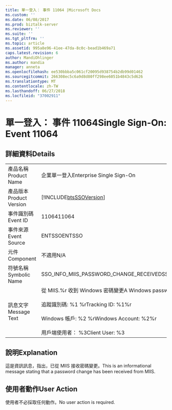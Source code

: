 ```yaml
---
title: 單一登入： 事件 11064 |Microsoft Docs
ms.custom: ''
ms.date: 06/08/2017
ms.prod: biztalk-server
ms.reviewer: ''
ms.suite: ''
ms.tgt_pltfrm: ''
ms.topic: article
ms.assetid: 995a8e96-41ee-47da-8c0c-bead1b469a71
caps.latest.revision: 6
author: MandiOhlinger
ms.author: mandia
manager: anneta
ms.openlocfilehash: ee530bbba5c061cf20095d938754b2db99d01462
ms.sourcegitcommit: 266308ec5c6a9d8d80ff298ee6051b4843c5d626
ms.translationtype: MT
ms.contentlocale: zh-TW
ms.lasthandoff: 06/27/2018
ms.locfileid: "37002911"
---
```

# <a name="single-sign-on-event-11064"></a><span data-ttu-id="3fa66-102">單一登入： 事件 11064</span><span class="sxs-lookup"><span data-stu-id="3fa66-102">Single Sign-On: Event 11064</span></span>
## <a name="details"></a><span data-ttu-id="3fa66-103">詳細資料</span><span class="sxs-lookup"><span data-stu-id="3fa66-103">Details</span></span>  
  
|                 |                                                                                                                                                 |
|-----------------|-------------------------------------------------------------------------------------------------------------------------------------------------|
|  <span data-ttu-id="3fa66-104">產品名稱</span><span class="sxs-lookup"><span data-stu-id="3fa66-104">Product Name</span></span>   |                                                            <span data-ttu-id="3fa66-105">企業單一登入</span><span class="sxs-lookup"><span data-stu-id="3fa66-105">Enterprise Single Sign-On</span></span>                                                            |
| <span data-ttu-id="3fa66-106">產品版本</span><span class="sxs-lookup"><span data-stu-id="3fa66-106">Product Version</span></span> |                                           [!INCLUDE[btsSSOVersion](../includes/btsssoversion-md.md)]                                            |
|    <span data-ttu-id="3fa66-107">事件識別碼</span><span class="sxs-lookup"><span data-stu-id="3fa66-107">Event ID</span></span>     |                                                                      <span data-ttu-id="3fa66-108">11064</span><span class="sxs-lookup"><span data-stu-id="3fa66-108">11064</span></span>                                                                      |
|  <span data-ttu-id="3fa66-109">事件來源</span><span class="sxs-lookup"><span data-stu-id="3fa66-109">Event Source</span></span>   |                                                                     <span data-ttu-id="3fa66-110">ENTSSO</span><span class="sxs-lookup"><span data-stu-id="3fa66-110">ENTSSO</span></span>                                                                      |
|    <span data-ttu-id="3fa66-111">元件</span><span class="sxs-lookup"><span data-stu-id="3fa66-111">Component</span></span>    |                                                                       <span data-ttu-id="3fa66-112">不適用</span><span class="sxs-lookup"><span data-stu-id="3fa66-112">N/A</span></span>                                                                       |
|  <span data-ttu-id="3fa66-113">符號名稱</span><span class="sxs-lookup"><span data-stu-id="3fa66-113">Symbolic Name</span></span>  |                                                     <span data-ttu-id="3fa66-114">SSO_INFO_MIIS_PASSWORD_CHANGE_RECEIVED</span><span class="sxs-lookup"><span data-stu-id="3fa66-114">SSO_INFO_MIIS_PASSWORD_CHANGE_RECEIVED</span></span>                                                      |
|  <span data-ttu-id="3fa66-115">訊息文字</span><span class="sxs-lookup"><span data-stu-id="3fa66-115">Message Text</span></span>   | <span data-ttu-id="3fa66-116">從 MIIS.%r 收到 Windows 密碼變更</span><span class="sxs-lookup"><span data-stu-id="3fa66-116">A Windows password change was received from MIIS.%r</span></span><br /><br /> <span data-ttu-id="3fa66-117">追蹤識別碼: %1 %r</span><span class="sxs-lookup"><span data-stu-id="3fa66-117">Tracking ID: %1%r</span></span><br /><br /> <span data-ttu-id="3fa66-118">Windows 帳戶: %2 %r</span><span class="sxs-lookup"><span data-stu-id="3fa66-118">Windows Account: %2%r</span></span><br /><br /> <span data-ttu-id="3fa66-119">用戶端使用者： %3</span><span class="sxs-lookup"><span data-stu-id="3fa66-119">Client User: %3</span></span> |
  
## <a name="explanation"></a><span data-ttu-id="3fa66-120">說明</span><span class="sxs-lookup"><span data-stu-id="3fa66-120">Explanation</span></span>  
 <span data-ttu-id="3fa66-121">這是資訊訊息，指出，已從 MIIS 接收密碼變更。</span><span class="sxs-lookup"><span data-stu-id="3fa66-121">This is an informational message stating that a password change has been received from MIIS.</span></span>  
  
## <a name="user-action"></a><span data-ttu-id="3fa66-122">使用者動作</span><span class="sxs-lookup"><span data-stu-id="3fa66-122">User Action</span></span>  
 <span data-ttu-id="3fa66-123">使用者不必採取任何動作。</span><span class="sxs-lookup"><span data-stu-id="3fa66-123">No user action is required.</span></span>